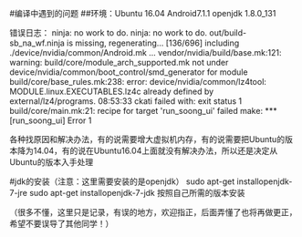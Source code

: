 #编译中遇到的问题
##环境：Ubuntu 16.04  Android7.1.1   openjdk 1.8.0_131

错误日志：
ninja: no work to do.
ninja: no work to do.
out/build-sb_na_wf.ninja is missing, regenerating...
[136/696] including ./device/nvidia/common/Android.mk ...
vendor/nvidia/build/base.mk:121: warning: build/core/module_arch_supported.mk not under device/nvidia/common/boot_control/smd_generator for module 
build/core/base_rules.mk:238: error: device/nvidia/common/lz4tool: MODULE.linux.EXECUTABLES.lz4c already defined by external/lz4/programs.
08:53:33 ckati failed with: exit status 1
build/core/main.mk:21: recipe for target 'run_soong_ui' failed
make: *** [run_soong_ui] Error 1

各种找原因和解决办法，有的说需要增大虚拟机内存，有的说需要把Ubuntu的版本降为14.04，有的说在Ubuntu16.04上面就没有解决办法，所以还是决定从Ubuntu的版本入手处理



#jdk的安装（注意：这里需要安装的是openjdk）
sudo apt-get installopenjdk-7-jre
sudo apt-get installopenjdk-7-jdk
按照自己所需的版本安装

（很多不懂，这里只是记录，有误的地方，欢迎指正，后面弄懂了也将再做更正，希望不要误导了其他同学！）
